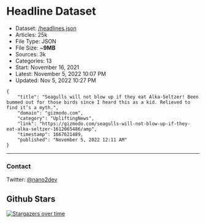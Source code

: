 # Headline Dataset

- Dataset: [/headlines.json](https://raw.githubusercontent.com/fwd/news/master/headlines.json) 
- Articles: 25k
- File Type: JSON
- File Size: ~**9MB**
- Sources: 3k
- Categories: 13
- Start: November 16, 2021
- Latest: November 5, 2022 10:07 PM
- Updated: Nov 5, 2022 10:27 PM

```
{
    "title": "Seagulls will not blow up if they eat Alka-Seltzer! Been bummed out for those birds since I heard this as a kid. Relieved to find it’s a myth.",
    "domain": "gizmodo.com",
    "category": "UpliftingNews",
    "link": "https://gizmodo.com/seagulls-will-not-blow-up-if-they-eat-alka-seltzer-1612065486/amp",
    "timestamp": 1667621489,
    "published": "November 5, 2022 12:11 AM"
}
```

---

### Contact 

Twitter: [@nano2dev](https://twitter.com/nano2dev)

## Github Stars

[![Stargazers over time](https://starchart.cc/fwd/news.svg)](https://starchart.cc/fwd/news)
